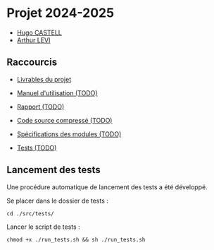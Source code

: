 # Projet 2024-2025 

- [Hugo CASTELL](mailto:hugo.castell@etu.inp-n7.fr)
- [Arthur LEVI](mailto:arthur.levi@etu.inp-n7.fr)

## Raccourcis

- [Livrables du projet](./livrables/)

- [Manuel d'utilisation (TODO)]()
- [Rapport (TODO)]()

- [Code source compressé (TODO)]()
- [Spécifications des modules (TODO)]()
- [Tests (TODO)]()

## Lancement des tests

Une procédure automatique de lancement des tests a été développé.

Se placer dans le dossier de tests :
```
cd ./src/tests/
```

Lancer le script de tests :
```
chmod +x ./run_tests.sh && sh ./run_tests.sh
```
